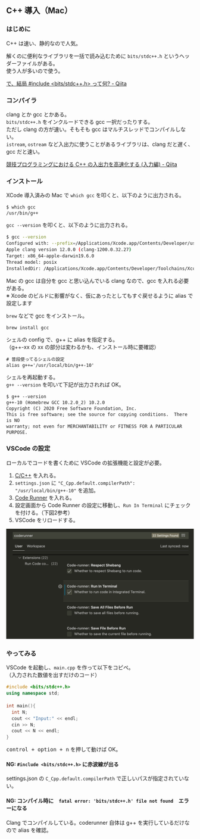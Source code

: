 ## C++ 導入（Mac）

### はじめに
C++ は速い、静的なので人気。  

解くのに便利なライブラリを一括で読み込むために `bits/stdc++.h` というヘッダーファイルがある。  
使う人が多いので使う。

[で、結局 #include <bits/stdc++.h> って何? - Qiita](https://qiita.com/hakatashi/items/f9d9abf05a002b5c4dc5)

### コンパイラ
clang とか gcc とかある。  
`bits/stdc++.h` をインクルードできる gcc 一択だったりする。  
ただし clang の方が速い。そもそも gcc はマルチスレッドでコンパイルしない。  
`istream`, `ostream` など入出力に使うことがあるライブラリは、clang だと遅く、gcc だと速い。

[競技プログラミングにおける C++ の入出力を高速化する (入力編) - Qiita](https://qiita.com/nojima/items/57b9d39d7d73362ac883)

### インストール
XCode 導入済みの Mac で `which gcc` を叩くと、以下のように出力される。

```
$ which gcc
/usr/bin/g++
```

`gcc --version` を叩くと、以下のように出力される。  

```sh
$ gcc --version
Configured with: --prefix=/Applications/Xcode.app/Contents/Developer/usr --with-gxx-include-dir=/Library/Developer/CommandLineTools/SDKs/MacOSX.sdk/usr/include/c++/4.2.1
Apple clang version 12.0.0 (clang-1200.0.32.27)
Target: x86_64-apple-darwin19.6.0
Thread model: posix
InstalledDir: /Applications/Xcode.app/Contents/Developer/Toolchains/XcodeDefault.xctoolchain/usr/bin
```

Mac の gcc は自分を gcc と思い込んでいる clang なので、gcc を入れる必要がある。  
※ Xcode のビルドに影響がなく、仮にあったとしてもすぐ戻せるように alias で設定します

`brew` などで gcc をインストール。

```sh
brew install gcc
```

シェルの config で、g++ に alias を指定する。  
（g++-xx の xx の部分は変わるかも、インストール時に要確認）

```
# 普段使ってるシェルの設定
alias g++='/usr/local/bin/g++-10'
```

シェルを再起動する。  
`g++ --version` を叩いて下記が出力されれば OK。

```
$ g++ --version
g++-10 (Homebrew GCC 10.2.0_2) 10.2.0
Copyright (C) 2020 Free Software Foundation, Inc.
This is free software; see the source for copying conditions.  There is NO
warranty; not even for MERCHANTABILITY or FITNESS FOR A PARTICULAR PURPOSE.
```

### VSCode の設定
ローカルでコードを書くために VSCode の拡張機能と設定が必要。

1. [C/C++](https://marketplace.visualstudio.com/items?itemName=ms-vscode.cpptools) を入れる。
2. `settings.json` に `"C_Cpp.default.compilerPath": "/usr/local/bin/g++-10"` を追加。
3. [Code Runner](https://marketplace.visualstudio.com/items?itemName=formulahendry.code-runner) を入れる。  
4. 設定画面から Code Runner の設定に移動し、`Run In Terminal` にチェックを付ける。（下図2参考）
5. VSCode をリロードする。

![Cmd + , で設定画面に入り、coderunner で検索、`Run In Terminal` にチェックを付ける](2021-01-12-12-22-53.png)

### やってみる
VSCode を起動し、`main.cpp` を作って以下をコピペ。  
（入力された数値を出すだけのコード）

```cpp
#include <bits/stdc++.h>
using namespace std;

int main(){
  int N;
  cout << "Input:" << endl;
  cin >> N;
  cout << N << endl;
}
```

<kbd>control + option + n</kbd> を押して動けば OK。

#### NG: `#include <bits/stdc++.h>` に赤波線が出る
settings.json の `C_Cpp.default.compilerPath` で正しいパスが指定されていない。  

#### NG: コンパイル時に　`fatal error: 'bits/stdc++.h' file not found`　エラーになる
Clang でコンパイルしている。coderunner 自体は g++ を実行しているだけなので alias を確認。


